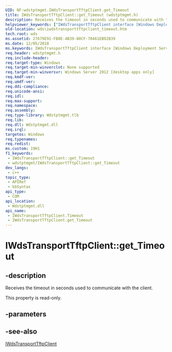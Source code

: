 ```yaml
---
UID: NF:wdstptmgmt.IWdsTransportTftpClient.get_Timeout
title: IWdsTransportTftpClient::get_Timeout (wdstptmgmt.h)
description: Receives the timeout in seconds used to communicate with the client.
helpviewer_keywords: ["IWdsTransportTftpClient interface [Windows Deployment Services]","Timeout property","IWdsTransportTftpClient.Timeout","IWdsTransportTftpClient.get_Timeout","IWdsTransportTftpClient::Timeout","IWdsTransportTftpClient::get_Timeout","Timeout property [Windows Deployment Services]","Timeout property [Windows Deployment Services]","IWdsTransportTftpClient interface","get_Timeout","wds.iwdstransporttftpclient_timeout","wdstptmgmt/IWdsTransportTftpClient::Timeout","wdstptmgmt/IWdsTransportTftpClient::get_Timeout"]
old-location: wds\iwdstransporttftpclient_timeout.htm
tech.root: wds
ms.assetid: 27679E91-FB0E-4B39-80CF-70461EB92B39
ms.date: 12/05/2018
ms.keywords: IWdsTransportTftpClient interface [Windows Deployment Services],Timeout property, IWdsTransportTftpClient.Timeout, IWdsTransportTftpClient.get_Timeout, IWdsTransportTftpClient::Timeout, IWdsTransportTftpClient::get_Timeout, Timeout property [Windows Deployment Services], Timeout property [Windows Deployment Services],IWdsTransportTftpClient interface, get_Timeout, wds.iwdstransporttftpclient_timeout, wdstptmgmt/IWdsTransportTftpClient::Timeout, wdstptmgmt/IWdsTransportTftpClient::get_Timeout
req.header: wdstptmgmt.h
req.include-header: 
req.target-type: Windows
req.target-min-winverclnt: None supported
req.target-min-winversvr: Windows Server 2012 [desktop apps only]
req.kmdf-ver: 
req.umdf-ver: 
req.ddi-compliance: 
req.unicode-ansi: 
req.idl: 
req.max-support: 
req.namespace: 
req.assembly: 
req.type-library: Wdstptmgmt.tlb
req.lib: 
req.dll: Wdstptmgmt.dll
req.irql: 
targetos: Windows
req.typenames: 
req.redist: 
ms.custom: 19H1
f1_keywords:
 - IWdsTransportTftpClient::get_Timeout
 - wdstptmgmt/IWdsTransportTftpClient::get_Timeout
dev_langs:
 - c++
topic_type:
 - APIRef
 - kbSyntax
api_type:
 - COM
api_location:
 - Wdstptmgmt.dll
api_name:
 - IWdsTransportTftpClient.Timeout
 - IWdsTransportTftpClient.get_Timeout
---
```


# IWdsTransportTftpClient::get_Timeout


## -description

Receives the timeout in seconds used to communicate with the client.

This property is read-only.

## -parameters

## -see-also

<a href="https://docs.microsoft.com/windows/desktop/api/wdstptmgmt/nn-wdstptmgmt-iwdstransporttftpclient">IWdsTransportTftpClient</a>

